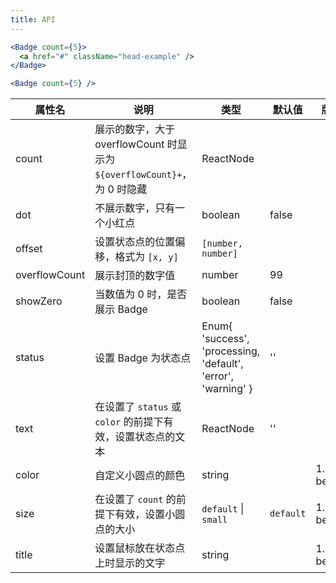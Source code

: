 ```yaml
---
title: API
---
```


```jsx
<Badge count={5}>
  <a href="#" className="head-example" />
</Badge>
```

```jsx
<Badge count={5} />
```

| 属性名 | 说明 | 类型 | 默认值 | 版本 |
| --- | --- | --- | --- | --- |
| count | 展示的数字，大于 overflowCount 时显示为 `${overflowCount}+`，为 0 时隐藏 | ReactNode  |  | |
| dot | 不展示数字，只有一个小红点 | boolean | false | |
| offset | 设置状态点的位置偏移，格式为 `[x, y]` | `[number, number]` | | |
| overflowCount | 展示封顶的数字值 | number | 99 | |
| showZero | 当数值为 0 时，是否展示 Badge | boolean | false | |
| status | 设置 Badge 为状态点 | Enum{ 'success', 'processing, 'default', 'error', 'warning' } | '' | |
| text | 在设置了 `status` 或 `color` 的前提下有效，设置状态点的文本 | ReactNode | '' | |
| color | 自定义小圆点的颜色 | string |  | 1.5.0-beta.0 |
| size | 在设置了 `count` 的前提下有效，设置小圆点的大小 | `default` \| `small` | `default` | 1.5.0-beta.0 |
| title | 设置鼠标放在状态点上时显示的文字 | string |  | 1.5.0-beta.0 |

